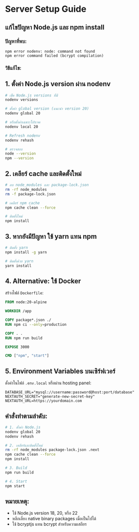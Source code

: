 # Server Setup Guide

## แก้ไขปัญหา Node.js และ npm install

### ปัญหาที่พบ:
```
npm error nodenv: node: command not found
npm error command failed (bcrypt compilation)
```

### วิธีแก้ไข:

## 1. ตั้งค่า Node.js version ผ่าน nodenv

```bash
# เช็ค Node.js versions ที่มี
nodenv versions

# ตั้งค่า global version (แนะนำ version 20)
nodenv global 20

# หรือตั้งค่าเฉพาะโปรเจค
nodenv local 20

# Refresh nodenv
nodenv rehash

# ตรวจสอบ
node --version
npm --version
```

## 2. เคลียร์ cache และติดตั้งใหม่

```bash
# ลบ node_modules และ package-lock.json
rm -rf node_modules
rm -f package-lock.json

# เคลียร์ npm cache
npm cache clean --force

# ติดตั้งใหม่
npm install
```

## 3. หากยังมีปัญหา ใช้ yarn แทน npm

```bash
# ติดตั้ง yarn
npm install -g yarn

# ติดตั้งด้วย yarn
yarn install
```

## 4. Alternative: ใช้ Docker

สร้างไฟล์ `Dockerfile`:

```dockerfile
FROM node:20-alpine

WORKDIR /app

COPY package*.json ./
RUN npm ci --only=production

COPY . .
RUN npm run build

EXPOSE 3000

CMD ["npm", "start"]
```

## 5. Environment Variables บนเซิร์ฟเวอร์

ตั้งค่าในไฟล์ `.env.local` หรือผ่าน hosting panel:

```env
DATABASE_URL="mysql://username:password@host:port/database"
NEXTAUTH_SECRET="generate-new-secret-key"
NEXTAUTH_URL=https://yourdomain.com
```

## คำสั่งทำตามลำดับ:

```bash
# 1. ตั้งค่า Node.js
nodenv global 20
nodenv rehash

# 2. เคลียร์และติดตั้งใหม่
rm -rf node_modules package-lock.json .next
npm cache clean --force
npm install

# 3. Build
npm run build

# 4. Start
npm start
```

## หมายเหตุ:
- ใช้ Node.js version 18, 20, หรือ 22
- หลีกเลี่ยง native binary packages เมื่อเป็นไปได้
- ใช้ bcryptjs แทน bcrypt สำหรับความเสถียร
